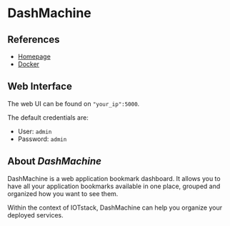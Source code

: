 # DashMachine

## References 
* [Homepage](https://github.com/rmountjoy92/DashMachine)
* [Docker](https://hub.docker.com/r/rmountjoy/dashmachine/)

## Web Interface
The web UI can be found on `"your_ip":5000`.

The default credentials are:
* User: `admin`
* Password: `admin`

## About *DashMachine*

DashMachine is a web application bookmark dashboard. It allows you to have all your application bookmarks available in one place, grouped and organized how you want to see them.

Within the context of IOTstack, DashMachine can help you organize your deployed services.
